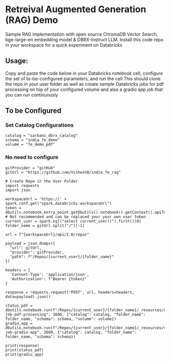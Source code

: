 # Retreival Augmented Generation (RAG) Demo

Sample RAG implementation with open source ChromaDB Vector Search, bge-large-en embedding model & DBRX-Instruct LLM. Install this code repo in your workspace for a quick experiment on Databricks

## Usage:

Copy and paste the code below in your Databricks notebook cell, configure the set of to-be-configured parameters, and run the cell
This should clone the repo in your user folder as well as create sample Databricks jobs for pdf processing on top of your configured volume and also a gradio app job that you can run continuously

## To be Configured
### Set Catalog Configurations
```
catalog = "sarbani_dbrx_catalog"
schema = "india_fe_demo"
volume = "fe_demo_pdf"
```


### No need to configure
```
gitProvider = "gitHub"
gitUrl = "https://github.com/Vishesh8/india_fe_rag"

# Create Repo in the User Folder
import requests
import json

workspaceUrl = 'https://' + spark.conf.get("spark.databricks.workspaceUrl")
token = dbutils.notebook.entry_point.getDbutils().notebook().getContext().apiToken().get() # Not recommended and can be replaced your your own user token
current_user = spark.sql("select current_user()").first()[0]
folder_name = gitUrl.split("/")[-1]

url = f"{workspaceUrl}/api/2.0/repos"

payload = json.dumps({
  "url": gitUrl,
  "provider": gitProvider,
  "path": f"/Repos/{current_user}/{folder_name}"
})

headers = {
  'Content-Type': 'application/json',
  'Authorization': f"Bearer {token}"
}

response = requests.request("POST", url, headers=headers, data=payload).json()

status_pdf = dbutils.notebook.run(f"/Repos/{current_user}/{folder_name}/_resources/create-job-pdf-processing", 3600, {"catalog": catalog, "folder_name": folder_name, "schema": schema, "volume": volume})
gradio_app = dbutils.notebook.run(f"/Repos/{current_user}/{folder_name}/_resources/create-job-gradio-app", 3600, {"catalog": catalog, "folder_name": folder_name, "schema": schema})

print(response)
print(status_pdf)
print(gradio_app)
```
